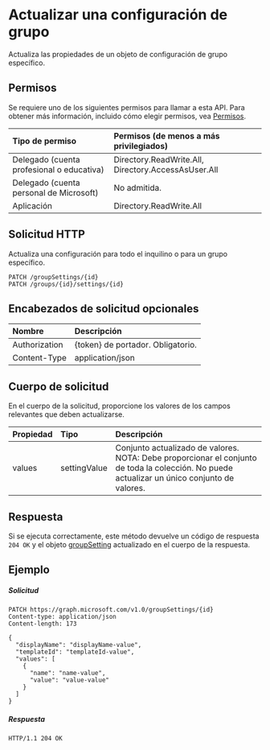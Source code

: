 # <a name="update-a-group-setting"></a>Actualizar una configuración de grupo

Actualiza las propiedades de un objeto de configuración de grupo específico.

## <a name="permissions"></a>Permisos

Se requiere uno de los siguientes permisos para llamar a esta API. Para obtener más información, incluido cómo elegir permisos, vea [Permisos](../../../concepts/permissions_reference.md).


|Tipo de permiso      | Permisos (de menos a más privilegiados)              | 
|:--------------------|:---------------------------------------------------------| 
|Delegado (cuenta profesional o educativa) | Directory.ReadWrite.All, Directory.AccessAsUser.All    | 
|Delegado (cuenta personal de Microsoft) | No admitida.    | 
|Aplicación | Directory.ReadWrite.All | 


## <a name="http-request"></a>Solicitud HTTP
<!-- { "blockType": "ignored" } -->

Actualiza una configuración para todo el inquilino o para un grupo específico.

```http
PATCH /groupSettings/{id}
PATCH /groups/{id}/settings/{id}
```
## <a name="optional-request-headers"></a>Encabezados de solicitud opcionales
| Nombre | Descripción |
|:-----------|:-----------|
| Authorization  | {token} de portador. Obligatorio. |
| Content-Type  | application/json  |

## <a name="request-body"></a>Cuerpo de solicitud
En el cuerpo de la solicitud, proporcione los valores de los campos relevantes que deben actualizarse. 

| Propiedad | Tipo | Descripción |
|:---------------|:--------|:----------|
| values | settingValue | Conjunto actualizado de valores.  NOTA: Debe proporcionar el conjunto de toda la colección. No puede actualizar un único conjunto de valores. |

## <a name="response"></a>Respuesta

Si se ejecuta correctamente, este método devuelve un código de respuesta `204 OK` y el objeto [groupSetting](../resources/groupsetting.md) actualizado en el cuerpo de la respuesta.

## <a name="example"></a>Ejemplo
##### <a name="request"></a>Solicitud
<!-- {
  "blockType": "request",
  "name": "update_groupsetting"
}-->
```http
PATCH https://graph.microsoft.com/v1.0/groupSettings/{id}
Content-type: application/json
Content-length: 173

{
  "displayName": "displayName-value",
  "templateId": "templateId-value",
  "values": [
    {
      "name": "name-value",
      "value": "value-value"
    }
  ]
}
```
##### <a name="response"></a>Respuesta

<!-- {
  "blockType": "response",
  "truncated": true,
  "@odata.type": "microsoft.graph.groupSetting"
} -->
```http
HTTP/1.1 204 OK
```

<!-- uuid: 8fcb5dbc-d5aa-4681-8e31-b001d5168d79
2015-10-25 14:57:30 UTC -->
<!-- {
  "type": "#page.annotation",
  "description": "Update groupSetting",
  "keywords": "",
  "section": "documentation",
  "tocPath": ""
}-->